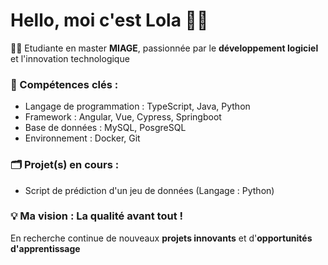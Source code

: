 # Hello, moi c'est Lola 👩‍💻
👩‍🎓 Etudiante en master **MIAGE**, passionnée par le **développement logiciel** et l'innovation technologique
### 🚀 Compétences clés :
  - Langage de programmation : TypeScript, Java, Python
  - Framework : Angular, Vue, Cypress, Springboot
  - Base de données : MySQL, PosgreSQL
  - Environnement : Docker, Git
### 🗂️ Projet(s) en cours :
 - Script de prédiction d'un jeu de données (Langage : Python)

### 💡 Ma **vision** : La qualité avant tout !
En recherche continue de nouveaux **projets innovants** et d'**opportunités d'apprentissage** 
